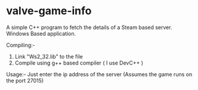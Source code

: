 # valve-game-info
A simple C++ program to fetch the details of a Steam based server. Windows Based application.

Compiling:-
  1. Link "Ws2_32.lib" to the file
  2. Compile using g++ based compiler ( I use DevC++ )
  

Usage:-
  Just enter the ip address of the server (Assumes the game runs on the port 27015)
